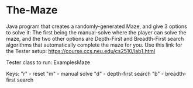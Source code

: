 # The-Maze
Java program that creates a randomly-generated Maze, and give 3 options to solve it: The first being the manual-solve where the player can solve the maze, and the two other options are Depth-First and Breadth-First search algorithms that automatically complete the maze for you.
Use this link for the Tester setup: https://course.ccs.neu.edu/cs2510/lab1.html

Tester class to run: ExamplesMaze

Keys:
"r" - reset
"m" - manual solve
"d" - depth-first search
"b" - breadth-first search

